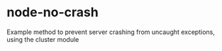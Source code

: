 node-no-crash
=============

Example method to prevent server crashing from uncaught exceptions, using the cluster module
